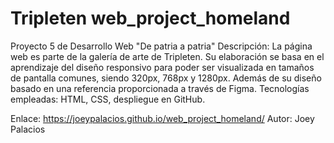 # Tripleten web_project_homeland
Proyecto 5 de Desarrollo Web "De patria a patria"
Descripción: La página web es parte de la galería de arte de Tripleten. Su elaboración se basa en el aprendizaje del diseño responsivo para poder ser visualizada en tamaños de pantalla comunes, siendo 320px, 768px y 1280px. Además de su diseño basado en una referencia proporcionada a través de Figma.
Tecnologías empleadas: HTML, CSS, despliegue en GitHub.

Enlace: https://joeypalacios.github.io/web_project_homeland/
Autor: Joey Palacios 